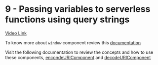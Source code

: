 # 9 - Passing variables to serverless functions using query strings

[Video Link](https://egghead.io/lessons/http-passing-variables-to-serverless-functions-using-query-strings)

<TimeStamp start="0:34" end="0:39">

To know more about `window` component review this [documentation](https://developer.mozilla.org/en-US/docs/Web/API/Window)

</TimeStamp>

<TimeStamp start="1:24" end="1:38">

Visit the following documentation to review the concepts and how to use these components, [encondeURIComponent](https://developer.mozilla.org/en-US/docs/Web/JavaScript/Reference/Global_Objects/encodeURIComponent) and [decodeURIComponent](https://developer.mozilla.org/en-US/docs/Web/JavaScript/Reference/Global_Objects/decodeURIComponent)

</TimeStamp>


